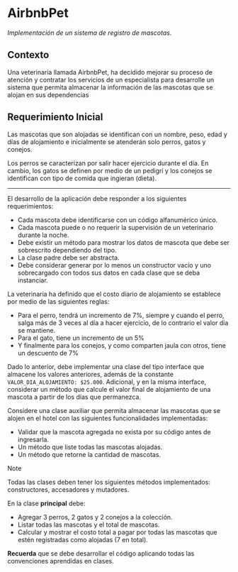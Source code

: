 # AirbnbPet

_Implementación de un sistema de registro de mascotas._

## Contexto

Una veterinaria llamada AirbnbPet, ha decidido mejorar su proceso de atención y
contratar los servicios de un especialista para desarrolle un sistema que
permita almacenar la información de las mascotas que se alojan en sus
dependencias

## Requerimiento Inicial

Las mascotas que son alojadas se identifican con un nombre, peso, edad y días de
alojamiento e inicialmente se atenderán solo perros, gatos y conejos.

Los perros se caracterizan por salir hacer ejercicio durante el día. En cambio,
los gatos se definen por medio de un pedigrí y los conejos se identifican con
tipo de comida que ingieran (dieta).

---

El desarrollo de la aplicación debe responder a los siguientes requerimientos:

- Cada mascota debe identificarse con un código alfanumérico único.
- Cada mascota puede o no requerir la supervisión de un veterinario durante la
  noche.
- Debe existir un método para mostrar los datos de mascota que debe ser
  sobrescrito dependiendo del tipo.
- La clase padre debe ser abstracta.
- Debe considerar generar por lo menos un constructor vacío y uno sobrecargado
  con todos sus datos en cada clase que se deba instanciar.

La veterinaria ha definido que el costo diario de alojamiento se establece por
medio de las siguientes reglas:

- Para el perro, tendrá un incremento de 7%, siempre y cuando el perro, salga
  más de 3 veces al día a hacer ejercicio, de lo contrario el valor día se
  mantiene.
- Para el gato, tiene un incremento de un 5%
- Y finalmente para los conejos, y como comparten jaula con otros, tiene un
  descuento de 7%

Dado lo anterior, debe implementar una clase del tipo interface que almacene los
valores anteriores, además de la constante `VALOR_DIA_ALOJAMIENTO: $25.000`.
Adicional, y en la misma interface, considerar un método que calcule el valor
final de alojamiento de una mascota a partir de los días que permanezca.

Considere una clase auxiliar que permita almacenar las mascotas que se alojen en
el hotel con las siguientes funcionalidades implementadas:

- Validar que la mascota agregada no exista por su código antes de ingresarla.
- Un método que liste todas las mascotas alojadas.
- Un método que retorne la cantidad de mascotas.

> [!NOTE]
>
> Todas las clases deben tener los siguientes métodos implementados:
> constructores, accesadores y mutadores.

En la clase **principal** debe:

- Agregar 3 perros, 2 gatos y 2 conejos a la colección.
- Listar todas las mascotas y el total de mascotas.
- Calcular y mostrar el costo total a pagar por todas las mascotas que estén
  registradas como alojadas (7 en total).

**Recuerda** que se debe desarrollar el código aplicando todas las convenciones
aprendidas en clases.
